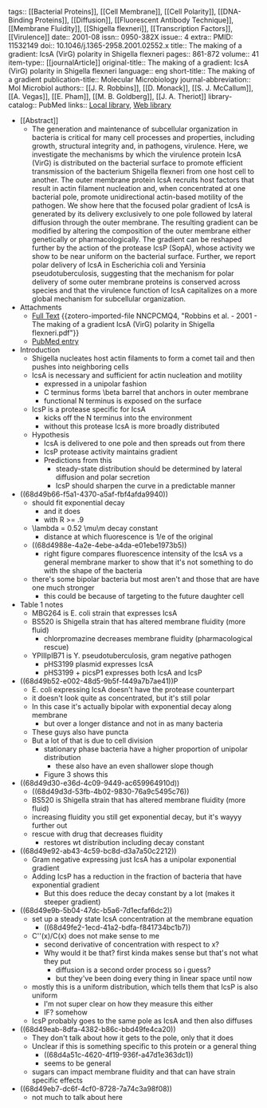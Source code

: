 tags:: [[Bacterial Proteins]], [[Cell Membrane]], [[Cell Polarity]], [[DNA-Binding Proteins]], [[Diffusion]], [[Fluorescent Antibody Technique]], [[Membrane Fluidity]], [[Shigella flexneri]], [[Transcription Factors]], [[Virulence]]
date:: 2001-08
issn:: 0950-382X
issue:: 4
extra:: PMID: 11532149
doi:: 10.1046/j.1365-2958.2001.02552.x
title:: The making of a gradient: IcsA (VirG) polarity in Shigella flexneri
pages:: 861-872
volume:: 41
item-type:: [[journalArticle]]
original-title:: The making of a gradient: IcsA (VirG) polarity in Shigella flexneri
language:: eng
short-title:: The making of a gradient
publication-title:: Molecular Microbiology
journal-abbreviation:: Mol Microbiol
authors:: [[J. R. Robbins]], [[D. Monack]], [[S. J. McCallum]], [[A. Vegas]], [[E. Pham]], [[M. B. Goldberg]], [[J. A. Theriot]]
library-catalog:: PubMed
links:: [Local library](zotero://select/library/items/5ATEHVFE), [Web library](https://www.zotero.org/users/6106196/items/5ATEHVFE)

- [[Abstract]]
	- The generation and maintenance of subcellular organization in bacteria is critical for many cell processes and properties, including growth, structural integrity and, in pathogens, virulence. Here, we investigate the mechanisms by which the virulence protein IcsA (VirG) is distributed on the bacterial surface to promote efficient transmission of the bacterium Shigella flexneri from one host cell to another. The outer membrane protein IcsA recruits host factors that result in actin filament nucleation and, when concentrated at one bacterial pole, promote unidirectional actin-based motility of the pathogen. We show here that the focused polar gradient of IcsA is generated by its delivery exclusively to one pole followed by lateral diffusion through the outer membrane. The resulting gradient can be modified by altering the composition of the outer membrane either genetically or pharmacologically. The gradient can be reshaped further by the action of the protease IcsP (SopA), whose activity we show to be near uniform on the bacterial surface. Further, we report polar delivery of IcsA in Escherichia coli and Yersinia pseudotuberculosis, suggesting that the mechanism for polar delivery of some outer membrane proteins is conserved across species and that the virulence function of IcsA capitalizes on a more global mechanism for subcellular organization.
- Attachments
	- [Full Text](https://onlinelibrary.wiley.com/doi/pdfdirect/10.1046/j.1365-2958.2001.02552.x) {{zotero-imported-file NNCPCMQ4, "Robbins et al. - 2001 - The making of a gradient IcsA (VirG) polarity in Shigella flexneri.pdf"}}
	- [PubMed entry](http://www.ncbi.nlm.nih.gov/pubmed/11532149)
- Introduction
	- Shigella nucleates host actin filaments to form a comet tail and then pushes into neighboring cells
	- IcsA is necessary and sufficient for actin nucleation and motility
		- expressed in a unipolar fashion
		- C terminus forms \beta barrel that anchors in outer membrane
		- functional N terminus is exposed on the surface
	- IcsP is a protease specific for IcsA
		- kicks off the N terminus into the environment
		- without this protease IcsA is more broadly distributed
	- Hypothesis
		- IcsA is delivered to one pole and then spreads out from there
		- IcsP protease activity maintains gradient
		- Predictions from this
			- steady-state distribution should be determined by lateral diffusion and polar secretion
			- IcsP should sharpen the curve in a predictable manner
- ((68d49b66-f5a1-4370-a5af-fbf4afda9940))
	- should fit exponential decay
		- and it does
		- with R >= .9
	- \lambda = 0.52 \mu\m decay constant
		- distance at which fluorescence is 1/e of the original
	- ((68d4988e-4a2e-4ebe-a4da-e01ebe1973b5))
		- right figure compares fluorescence intensity of the IcsA vs a general membrane marker to show that it's not something to do with the shape of the bacteria
	- there's some bipolar bacteria but most aren't and those that are have one much stronger
		- this could be because of targeting to the future daughter cell
- Table 1 notes
	- MBG264 is E. coli strain that expresses IcsA
	- BS520 is Shigella strain that has altered membrane fluidity (more fluid)
		- chlorpromazine decreases membrane fluidity (pharmacological rescue)
	- YPIIIpIB71 is Y. pseudotuberculosis, gram negative pathogen
		- pHS3199 plasmid expresses IcsA
		- pHS3199 + picsP1 expresses both IcsA and IcsP
- ((68d49b52-e002-48d5-9b5f-f449a7b7ae41))P
	- E. coli expressing IcsA doesn't have the protease counterpart
	- it doesn't look quite as concentrated, but it's still polar
	- In this case it's actually bipolar with exponential decay along membrane
		- but over a longer distance and not in as many bacteria
	- These guys also have puncta
	- But a lot of that is due to cell division
		- stationary phase bacteria have a higher proportion of unipolar distribution
			- these also have an even shallower slope though
		- Figure 3 shows this
- ((68d49d30-e36d-4c09-9449-ac659964910d))
	- ((68d49d3d-53fb-4b02-9830-76a9c5495c76))
	- BS520 is Shigella strain that has altered membrane fluidity (more fluid)
	- increasing fluidity you still get exponential decay, but it's wayyy further out
	- rescue with drug that decreases fluidity
		- restores wt distribution including decay constant
- ((68d49e92-ab43-4c59-bc8d-d3a7a50c2212))
	- Gram negative expressing just IcsA has a unipolar exponential gradient
	- Adding IcsP has a reduction in the fraction of bacteria that have exponential gradient
		- But this does reduce the decay constant by a lot (makes it steeper gradient)
- ((68d49e9b-5b04-47dc-b5a6-7d1ecfaf6dc2))
	- set up a steady state IcsA concentration at the membrane equation
		- ((68d49fe2-1ecd-41a2-bdfa-f841734bc1b7))
	- C''(x)/C(x) does not make sense to me
		- second derivative of concentration with respect to x?
		- Why would it be that? first kinda makes sense but that's not what they put
			- diffusion is a second order process so i guess?
			- but they've been doing every thing in linear space until now
	- mostly this is a uniform distribution, which tells them that IcsP is also uniform
		- I'm not super clear on how they measure this either
		- IF? somehow
	- IcsP probably goes to the same pole as IcsA and then also diffuses
- ((68d49eab-8dfa-4382-b86c-bbd49fe4ca20))
	- They don't talk about how it gets to the pole, only that it does
	- Unclear if this is something specific to this protein or a general thing
		- ((68d4a51c-4620-4f19-936f-a47d1e363dc1))
		- seems to be general
	- sugars can impact membrane fluidity and that can have strain specific effects
- ((68d49eb7-dc6f-4cf0-8728-7a74c3a98f08))
	- not much to talk about here